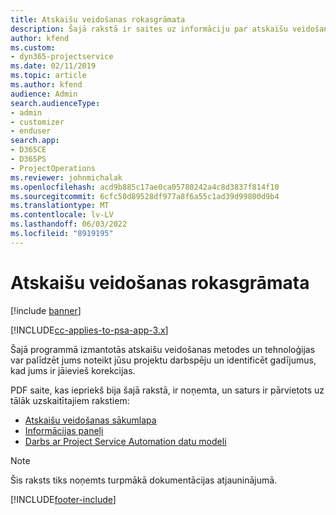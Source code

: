 ```yaml
---
title: Atskaišu veidošanas rokasgrāmata
description: Šajā rakstā ir saites uz informāciju par atskaišu veidošanu.
author: kfend
ms.custom:
- dyn365-projectservice
ms.date: 02/11/2019
ms.topic: article
ms.author: kfend
audience: Admin
search.audienceType:
- admin
- customizer
- enduser
search.app:
- D365CE
- D365PS
- ProjectOperations
ms.reviewer: johnmichalak
ms.openlocfilehash: acd9b885c17ae0ca05780242a4c8d3837f814f10
ms.sourcegitcommit: 6cfc50d89528df977a8f6a55c1ad39d99800d9b4
ms.translationtype: MT
ms.contentlocale: lv-LV
ms.lasthandoff: 06/03/2022
ms.locfileid: "8919195"
---
```

# <a name="reporting-guide"></a>Atskaišu veidošanas rokasgrāmata

[!include [banner](../../includes/psa-now-project-operations.md)]

[!INCLUDE[cc-applies-to-psa-app-3.x](../../includes/cc-applies-to-psa-app-3x.md)]

Šajā programmā izmantotās atskaišu veidošanas metodes un tehnoloģijas var palīdzēt jums noteikt jūsu projektu darbspēju un identificēt gadījumus, kad jums ir jāievieš korekcijas. 

PDF saite, kas iepriekš bija šajā rakstā, ir noņemta, un saturs ir pārvietots uz tālāk uzskaitītajiem rakstiem:

- [Atskaišu veidošanas sākumlapa](../reports-reporting-dynamics-365-project-service.md)
- [Informācijas paneļi](../reports-dashboards.md)
- [Darbs ar Project Service Automation datu modeli](../reports-working-project-service-data-model.md)

> [!NOTE]
> Šis raksts tiks noņemts turpmākā dokumentācijas atjauninājumā. 


[!INCLUDE[footer-include](../../includes/footer-banner.md)]
